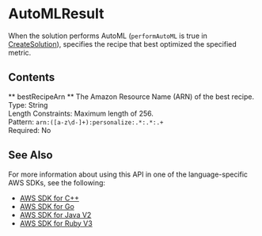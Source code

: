 # AutoMLResult<a name="API_AutoMLResult"></a>

When the solution performs AutoML \(`performAutoML` is true in [CreateSolution](API_CreateSolution.md)\), specifies the recipe that best optimized the specified metric\.

## Contents<a name="API_AutoMLResult_Contents"></a>

 ** bestRecipeArn **   <a name="personalize-Type-AutoMLResult-bestRecipeArn"></a>
The Amazon Resource Name \(ARN\) of the best recipe\.  
Type: String  
Length Constraints: Maximum length of 256\.  
Pattern: `arn:([a-z\d-]+):personalize:.*:.*:.+`   
Required: No

## See Also<a name="API_AutoMLResult_SeeAlso"></a>

For more information about using this API in one of the language\-specific AWS SDKs, see the following:
+  [ AWS SDK for C\+\+](https://docs.aws.amazon.com/goto/SdkForCpp/personalize-2018-05-22/AutoMLResult) 
+  [ AWS SDK for Go](https://docs.aws.amazon.com/goto/SdkForGoV1/personalize-2018-05-22/AutoMLResult) 
+  [ AWS SDK for Java V2](https://docs.aws.amazon.com/goto/SdkForJavaV2/personalize-2018-05-22/AutoMLResult) 
+  [ AWS SDK for Ruby V3](https://docs.aws.amazon.com/goto/SdkForRubyV3/personalize-2018-05-22/AutoMLResult) 